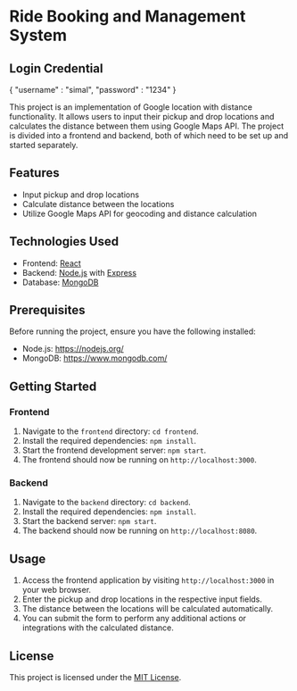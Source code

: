 # Ride Booking and Management System

## Login Credential
{
    "username" : "simal",
    "password" : "1234"
}

This project is an implementation of Google location with distance functionality. It allows users to input their pickup and drop locations and calculates the distance between them using Google Maps API. The project is divided into a frontend and backend, both of which need to be set up and started separately.

## Features

- Input pickup and drop locations
- Calculate distance between the locations
- Utilize Google Maps API for geocoding and distance calculation

## Technologies Used

- Frontend: [React](https://reactjs.org/)
- Backend: [Node.js](https://nodejs.org/) with [Express](https://expressjs.com/)
- Database: [MongoDB](https://www.mongodb.com/)

## Prerequisites

Before running the project, ensure you have the following installed:

- Node.js: https://nodejs.org/
- MongoDB: https://www.mongodb.com/

## Getting Started

### Frontend

1. Navigate to the `frontend` directory: `cd frontend`.
2. Install the required dependencies: `npm install`.
3. Start the frontend development server: `npm start`.
4. The frontend should now be running on `http://localhost:3000`.

### Backend

1. Navigate to the `backend` directory: `cd backend`.
2. Install the required dependencies: `npm install`.
3. Start the backend server: `npm start`.
4. The backend should now be running on `http://localhost:8080`.

## Usage

1. Access the frontend application by visiting `http://localhost:3000` in your web browser.
2. Enter the pickup and drop locations in the respective input fields.
3. The distance between the locations will be calculated automatically.
4. You can submit the form to perform any additional actions or integrations with the calculated distance.

## License

This project is licensed under the [MIT License](LICENSE).
